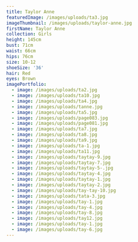 ```yaml
---
title: Taylor Anne
featuredImage: /images/uploads/ta3.jpg
imageThumbnail: /images/uploads/taylor-anne.jpg
firstName: Taylor Anne
collection: Girls
height: 145cm
bust: 71cm
waist: 66cm
hips: 76cm
size: 10-12
shoeSize: '36'
hair: Red
eyes: Brown
imagePortfolio:
  - image: /images/uploads/ta2.jpg
  - image: /images/uploads/ta10.jpg
  - image: /images/uploads/ta4.jpg
  - image: /images/uploads/tanne.jpg
  - image: /images/uploads/ta5.jpg
  - image: /images/uploads/page083.jpg
  - image: /images/uploads/page081.jpg
  - image: /images/uploads/ta7.jpg
  - image: /images/uploads/ta8.jpg
  - image: /images/uploads/ta9.jpg
  - image: /images/uploads/ta-1.jpg
  - image: /images/uploads/ta11.jpg
  - image: /images/uploads/taytay-9.jpg
  - image: /images/uploads/taytay-7.jpg
  - image: /images/uploads/taytay-5-.jpg
  - image: /images/uploads/taytay-4.jpg
  - image: /images/uploads/taytay-1.jpg
  - image: /images/uploads/taytay-2.jpg
  - image: /images/uploads/tay-tay-10.jpg
  - image: /images/uploads/tata-3.jpg
  - image: /images/uploads/tay-1.jpg
  - image: /images/uploads/tay-4.jpg
  - image: /images/uploads/tay-8.jpg
  - image: /images/uploads/tay12.jpg
  - image: /images/uploads/tay-1.jpg
  - image: /images/uploads/tay-6.jpg
---
```


